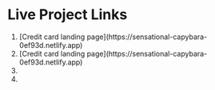 # Live Project Links

<ol>
    <li>[Credit card landing page](https://sensational-capybara-0ef93d.netlify.app)</li>
    <li>[Credit card landing page](https://sensational-capybara-0ef93d.netlify.app)</li>
    <li></li>
    <li></li>
    
</ol>


